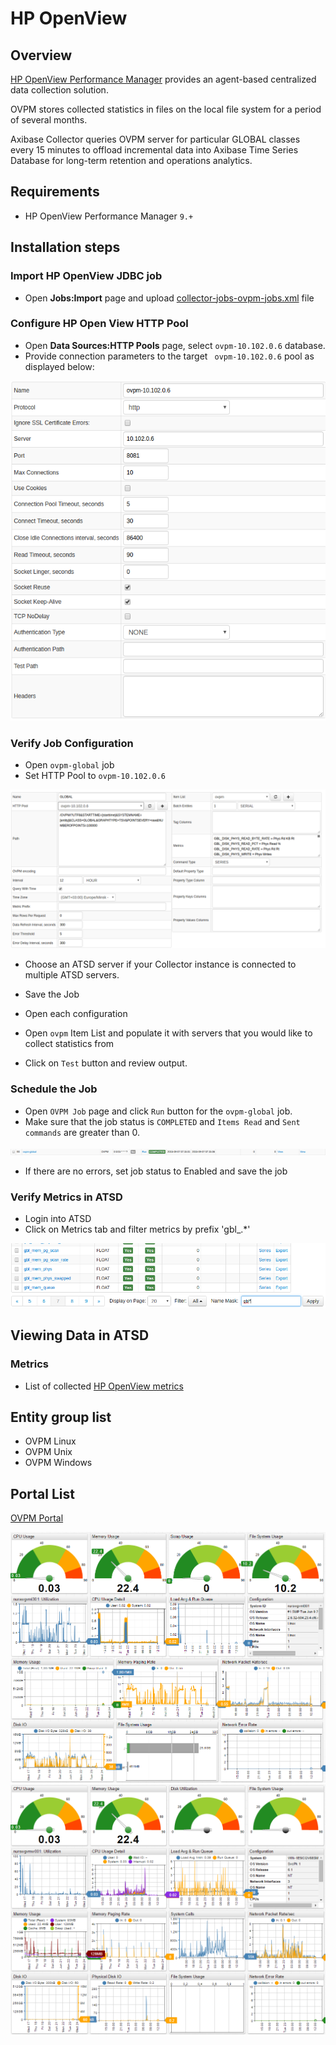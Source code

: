 # HP OpenView
## Overview
[HP OpenView Performance Manager](https://h20392.www2.hp.com/portal/swdepot/displayProductInfo.do?productNumber=PERFMINFO "HP OpenView") provides an agent-based centralized data collection solution.

OVPM stores collected statistics in files on the local file system for a period of several months.

Axibase Collector queries OVPM server for particular GLOBAL classes every 15 minutes to offload incremental data into Axibase Time Series Database for long-term retention and operations analytics.

## Requirements

- HP OpenView Performance Manager `9.+`

## Installation steps

### Import HP OpenView JDBC job

* Open **Jobs:Import** page and upload [collector-jobs-ovpm-jobs.xml](collector-jobs-ovpm-jobs.xml) file

### Configure HP Open View HTTP Pool

* Open **Data Sources:HTTP Pools** page, select `ovpm-10.102.0.6` database.
* Provide connection parameters to the target `	ovpm-10.102.0.6` pool as displayed below:

![](images/http_pool_conf.png)

### Verify Job Configuration

* Open `ovpm-global` job
* Set HTTP Pool to `ovpm-10.102.0.6`

![](images/ovmp_configuration.png)

* Choose an ATSD server if your Collector instance is connected to multiple ATSD servers.
* Save the Job

* Open each configuration
* Open `ovpm` Item List and populate it with servers that you would like to collect statistics from 
* Click on `Test` button and review output.

<!---
![](images/ovmp.png)
-->

### Schedule the Job

* Open `OVPM Job` page and click `Run` button for the `ovpm-global` job.
* Make sure that the job status is `COMPLETED` and `Items Read` and `Sent commands` are greater than 0.

![](images/ovmp-global.png)

* If there are no errors, set job status to Enabled and save the job

### Verify Metrics in ATSD

* Login into ATSD
* Click on Metrics tab and filter metrics by prefix 'gbl_.*'

![](images/metrics.png)

## Viewing Data in ATSD

### Metrics
* List of collected [HP OpenView metrics](metric-list.md)

<!--- ### Properties
* List of collected [HP OpenView properties](properties-list.md)
-->


## Entity group list

- OVPM Linux
- OVPM Unix
- OVPM Windows

## Portal List

[OVPM Portal](http://axibase.com/chartlab/f9d176ac/2/)

![](images/ovpm_portal_linux.png "HP OpenView")
![](images/ovpm_portal_windows.png "ovpm_portal_windows")
